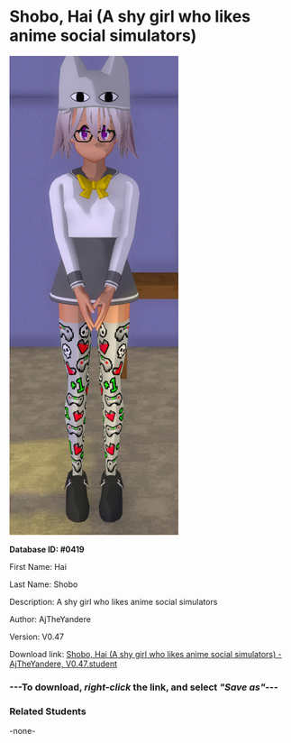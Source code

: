 # Shobo, Hai (A shy girl who likes anime social simulators)

<img src="Files/Shobo, Hai (A shy girl who likes anime social simulators).png" title="Shobo, Hai (A shy girl who likes anime social simulators) - AjTheYandere, V0.47">

**Database ID: #0419**

First Name: Hai

Last Name: Shobo

Description: A shy girl who likes anime social simulators

Author: AjTheYandere

Version: V0.47

Download link: <a href="https://raw.githubusercontent.com/Arbiter1223/Daigaku-Gurashi-Custom-Students/master/Students/Files/Shobo%2C%20Hai%20(A%20shy%20girl%20who%20likes%20anime%20social%20simulators)%20-%20AjTheYandere%2C%20V0.47.student">Shobo, Hai (A shy girl who likes anime social simulators) - AjTheYandere, V0.47.student</a>

### ---**To download, _right-click_ the link, and select _"Save as"_**---

### Related Students

-none-
